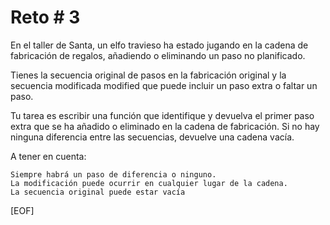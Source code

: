 # Reto # 3

En el taller de Santa, un elfo travieso ha estado jugando en la cadena de fabricación de regalos, añadiendo o eliminando un paso no planificado.

Tienes la secuencia original de pasos en la fabricación original y la secuencia modificada modified que puede incluir un paso extra o faltar un paso.

Tu tarea es escribir una función que identifique y devuelva el primer paso extra que se ha añadido o eliminado en la cadena de fabricación. Si no hay ninguna diferencia entre las secuencias, devuelve una cadena vacía.

A tener en cuenta:

    Siempre habrá un paso de diferencia o ninguno.
    La modificación puede ocurrir en cualquier lugar de la cadena.
    La secuencia original puede estar vacía

[EOF]
